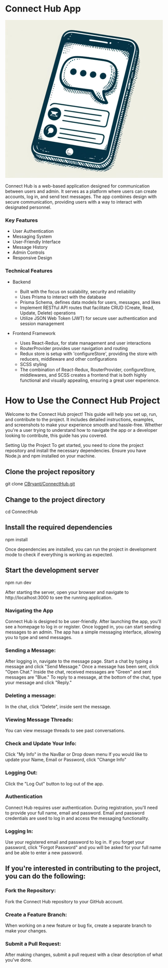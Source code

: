 # Connect Hub App

![homepage phone](src/client/layout/Phone.png)

Connect Hub is a web-based application designed for communication between users and admin. It serves as a platform where users can create accounts, log in, and send text messages. The app combines design with secure communication, providing users with a way to interact with designated personnel.

### Key Features

- User Authentication
- Messaging System
- User-Friendly Interface
- Message History
- Admin Controls
- Responsive Design

### Technical Features

- Backend

  - Built with the focus on scalability, security and reliability
  - Uses Prisma to interact with the database
  - Prisma Schema, defines data models for users, messages, and likes
  - Implement RESTful API routes that facilitate CRUD (Create, Read, Update, Delete) operations
  - Utilize JSON Web Token (JWT) for secure user authentication and session management

- Frontend Framework
  - Uses React-Redux, for state management and user interactions
  - RouterProvider provides user navigation and routing
  - Redux store is setup with 'configureStore', providing the store with reducers, middleware and other configurations
  - SCSS styling
  - The combination of React-Redux, RouterProvider, configureStore, middlewares, and SCSS creates a frontend that is both highly functional and visually appealing, ensuring a great user experience.

# How to Use the Connect Hub Project

Welcome to the Connect Hub project! This guide will help you set up, run, and contribute to the project. It includes detailed instructions, examples, and screenshots to make your experience smooth and hassle-free. Whether you're a user trying to understand how to navigate the app or a developer looking to contribute, this guide has you covered.

Setting Up the Project
To get started, you need to clone the project repository and install the necessary dependencies. Ensure you have Node.js and npm installed on your machine.

## Clone the project repository

git clone [CBryant/ConnectHub.git](git@github.com:CBryant20/ConnectHub.git)

## Change to the project directory

cd ConnectHub

## Install the required dependencies

npm install

Once dependencies are installed, you can run the project in development mode to check if everything is working as expected.

## Start the development server

npm run dev

After starting the server, open your browser and navigate to http://localhost:3000 to see the running application.

### Navigating the App

Connect Hub is designed to be user-friendly. After launching the app, you'll see a homepage to log in or register. Once logged in, you can start sending messages to an admin. The app has a simple messaging interface, allowing you to type and send messages.

### Sending a Message:

After logging in, navigate to the message page.
Start a chat by typing a message and click "Send Message."
Once a message has been sent, click "Open Chat."
Inside the chat, received messages are "Green" and sent messages are "Blue."
To reply to a message, at the bottom of the chat, type your message and click "Reply."

### Deleting a message:

In the chat, click "Delete", inside sent the message.

### Viewing Message Threads:

You can view message threads to see past conversations.

### Check and Update Your Info:

Click "My Info" in the NavBar or Drop down menu
If you would like to update your Name, Email or Password, click "Change Info"

### Logging Out:

Click the "Log Out" button to log out of the app.

### Authentication

Connect Hub requires user authentication. During registration, you'll need to provide your full name, email and password. Email and password credentials are used to log in and access the messaging functionality.

### Logging In:

Use your registered email and password to log in. If you forget your password, click "Forgot Password" and you will be asked for your full name and be able to enter a new password.

## If you're interested in contributing to the project, you can do the following:

### Fork the Repository:

Fork the Connect Hub repository to your GitHub account.

### Create a Feature Branch:

When working on a new feature or bug fix, create a separate branch to make your changes.

### Submit a Pull Request:

After making changes, submit a pull request with a clear description of what you've done.

